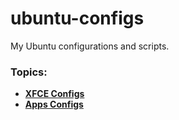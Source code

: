 # ubuntu-configs
My Ubuntu configurations and scripts.

### Topics:
- **[XFCE Configs](https://github.com/diegopereiracruz/ubuntu-configs/blob/main/xfce-configs.md)**
- **[Apps Configs](https://github.com/diegopereiracruz/ubuntu-configs/blob/main/apps-configs.md)**

